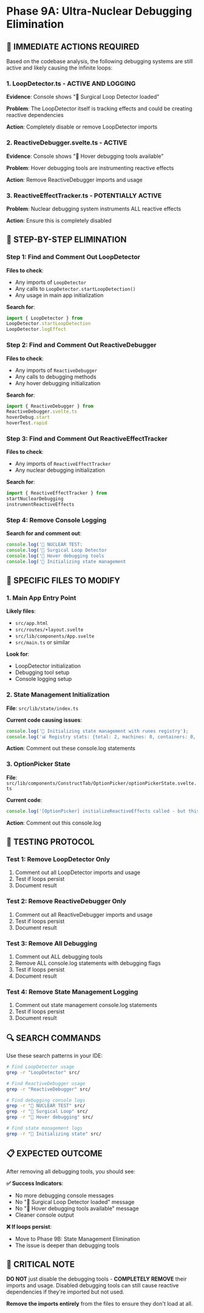 # Phase 9A: Ultra-Nuclear Debugging Elimination

## 🚨 IMMEDIATE ACTIONS REQUIRED

Based on the codebase analysis, the following debugging systems are still active and likely causing the infinite loops:

### 1. **LoopDetector.ts** - ACTIVE AND LOGGING

**Evidence**: Console shows "🔬 Surgical Loop Detector loaded"

**Problem**: The LoopDetector itself is tracking effects and could be creating reactive dependencies

**Action**: Completely disable or remove LoopDetector imports

### 2. **ReactiveDebugger.svelte.ts** - ACTIVE

**Evidence**: Console shows "🎯 Hover debugging tools available"

**Problem**: Hover debugging tools are instrumenting reactive effects

**Action**: Remove ReactiveDebugger imports and usage

### 3. **ReactiveEffectTracker.ts** - POTENTIALLY ACTIVE

**Problem**: Nuclear debugging system instruments ALL reactive effects

**Action**: Ensure this is completely disabled

## 🔧 STEP-BY-STEP ELIMINATION

### Step 1: Find and Comment Out LoopDetector

**Files to check**:
- Any imports of `LoopDetector` 
- Any calls to `LoopDetector.startLoopDetection()`
- Any usage in main app initialization

**Search for**:
```typescript
import { LoopDetector } from
LoopDetector.startLoopDetection
LoopDetector.logEffect
```

### Step 2: Find and Comment Out ReactiveDebugger

**Files to check**:
- Any imports of `ReactiveDebugger`
- Any calls to debugging methods
- Any hover debugging initialization

**Search for**:
```typescript
import { ReactiveDebugger } from
ReactiveDebugger.svelte.ts
hoverDebug.start
hoverTest.rapid
```

### Step 3: Find and Comment Out ReactiveEffectTracker

**Files to check**:
- Any imports of `ReactiveEffectTracker`
- Any nuclear debugging initialization

**Search for**:
```typescript
import { ReactiveEffectTracker } from
startNuclearDebugging
instrumentReactiveEffects
```

### Step 4: Remove Console Logging

**Search for and comment out**:
```typescript
console.log('🧪 NUCLEAR TEST:
console.log('🔬 Surgical Loop Detector
console.log('🎯 Hover debugging tools
console.log('🚀 Initializing state management
```

## 🎯 SPECIFIC FILES TO MODIFY

### 1. Main App Entry Point

**Likely files**:
- `src/app.html`
- `src/routes/+layout.svelte`
- `src/lib/components/App.svelte`
- `src/main.ts` or similar

**Look for**:
- LoopDetector initialization
- Debugging tool setup
- Console logging setup

### 2. State Management Initialization

**File**: `src/lib/state/index.ts`

**Current code causing issues**:
```typescript
console.log('🚀 Initializing state management with runes registry');
console.log('📊 Registry stats: {total: 2, machines: 0, containers: 0, states: 2, persisted: 0}');
```

**Action**: Comment out these console.log statements

### 3. OptionPicker State

**File**: `src/lib/components/ConstructTab/OptionPicker/optionPickerState.svelte.ts`

**Current code**:
```typescript
console.log('[OptionPicker] initializeReactiveEffects called - but this is the simple version, so doing nothing');
```

**Action**: Comment out this console.log

## 🧪 TESTING PROTOCOL

### Test 1: Remove LoopDetector Only
1. Comment out all LoopDetector imports and usage
2. Test if loops persist
3. Document result

### Test 2: Remove ReactiveDebugger Only  
1. Comment out all ReactiveDebugger imports and usage
2. Test if loops persist
3. Document result

### Test 3: Remove All Debugging
1. Comment out ALL debugging tools
2. Remove ALL console.log statements with debugging flags
3. Test if loops persist
4. Document result

### Test 4: Remove State Management Logging
1. Comment out state management console.log statements
2. Test if loops persist
3. Document result

## 🔍 SEARCH COMMANDS

Use these search patterns in your IDE:

```bash
# Find LoopDetector usage
grep -r "LoopDetector" src/

# Find ReactiveDebugger usage  
grep -r "ReactiveDebugger" src/

# Find debugging console logs
grep -r "🧪 NUCLEAR TEST" src/
grep -r "🔬 Surgical Loop" src/
grep -r "🎯 Hover debugging" src/

# Find state management logs
grep -r "🚀 Initializing state" src/
```

## 📋 EXPECTED OUTCOME

After removing all debugging tools, you should see:

**✅ Success Indicators**:
- No more debugging console messages
- No "🔬 Surgical Loop Detector loaded" message
- No "🎯 Hover debugging tools available" message
- Cleaner console output

**❌ If loops persist**:
- Move to Phase 9B: State Management Elimination
- The issue is deeper than debugging tools

## 🚨 CRITICAL NOTE

**DO NOT** just disable the debugging tools - **COMPLETELY REMOVE** their imports and usage. Disabled debugging tools can still cause reactive dependencies if they're imported but not used.

**Remove the imports entirely** from the files to ensure they don't load at all.
